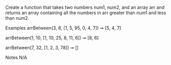Create a function that takes two numbers num1, num2, and an array arr and returns an array containing all the numbers in arr greater than num1 and less than num2.

Examples
arrBetween(3, 8, [1, 5, 95, 0, 4, 7]) ➞ [5, 4, 7]

arrBetween(1, 10, [1, 10, 25, 8, 11, 6]) ➞ [8, 6]

arrBetween(7, 32, [1, 2, 3, 78]) ➞ []

Notes
N/A
